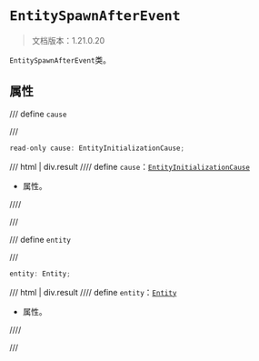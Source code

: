 # `EntitySpawnAfterEvent`

> 文档版本：1.21.0.20

`EntitySpawnAfterEvent`类。

## 属性

/// define
`cause`


///

```js
read-only cause: EntityInitializationCause;
```

/// html | div.result
//// define
`cause`：[`EntityInitializationCause`](./entityinitializationcause.md)

- 属性。


////

///


/// define
`entity`


///

```js
entity: Entity;
```

/// html | div.result
//// define
`entity`：[`Entity`](./entity.md)

- 属性。


////

///

